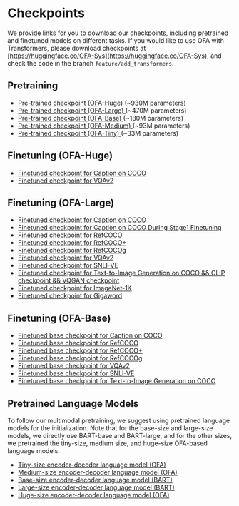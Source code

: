 # Checkpoints

We provide links for you to download our checkpoints, including pretrained and finetuned models on different tasks. If you would like to use OFA with Transformers, please download checkpoints at [https://huggingface.co/OFA-Sys](https://huggingface.co/OFA-Sys), and check the code in the branch `feature/add_transformers`. 

## Pretraining
* <a href="https://ofa-beijing.oss-cn-beijing.aliyuncs.com/checkpoints/ofa_huge.pt"> Pre-trained checkpoint (OFA-Huge) </a> (~930M parameters)
* <a href="https://ofa-beijing.oss-cn-beijing.aliyuncs.com/checkpoints/ofa_large.pt"> Pre-trained checkpoint (OFA-Large) </a> (~470M parameters)
* <a href="https://ofa-beijing.oss-cn-beijing.aliyuncs.com/checkpoints/ofa_base.pt"> Pre-trained checkpoint (OFA-Base) </a> (~180M parameters)
* <a href="https://ofa-beijing.oss-cn-beijing.aliyuncs.com/checkpoints/ofa_medium.pt"> Pre-trained checkpoint (OFA-Medium) </a> (~93M parameters)
* <a href="https://ofa-beijing.oss-cn-beijing.aliyuncs.com/checkpoints/ofa_tiny.pt"> Pre-trained checkpoint (OFA-Tiny) </a> (~33M parameters)

## Finetuning (OFA-Huge)
* <a href="https://ofa-beijing.oss-cn-beijing.aliyuncs.com/checkpoints/caption_huge_best.pt"> Finetuned checkpoint for Caption on COCO </a>
* <a href="https://ofa-beijing.oss-cn-beijing.aliyuncs.com/checkpoints/vqa_huge_best.pt"> Finetuned checkpoint for VQAv2 </a>

## Finetuning (OFA-Large)

* <a href="https://ofa-beijing.oss-cn-beijing.aliyuncs.com/checkpoints/caption_large_best_clean.pt"> Finetuned checkpoint for Caption on COCO </a>
* <a href="https://ofa-beijing.oss-cn-beijing.aliyuncs.com/checkpoints/caption_stage1_best.pt"> Finetuned checkpoint for Caption on COCO During Stage1 Finetuning </a>
* <a href="https://ofa-beijing.oss-cn-beijing.aliyuncs.com/checkpoints/refcoco_large_best.pt"> Finetuned checkpoint for RefCOCO </a>
* <a href="https://ofa-beijing.oss-cn-beijing.aliyuncs.com/checkpoints/refcocoplus_large_best.pt"> Finetuned checkpoint for RefCOCO+ </a>
* <a href="https://ofa-beijing.oss-cn-beijing.aliyuncs.com/checkpoints/refcocog_large_best.pt"> Finetuned checkpoint for RefCOCOg </a>
* <a href="https://ofa-beijing.oss-cn-beijing.aliyuncs.com/checkpoints/vqa_large_best.pt"> Finetuned checkpoint for VQAv2 </a>
* <a href="https://ofa-beijing.oss-cn-beijing.aliyuncs.com/checkpoints/snli_ve_large_best.pt"> Finetuned checkpoint for SNLI-VE </a>
* <a href="https://ofa-beijing.oss-cn-beijing.aliyuncs.com/checkpoints/image_gen_large_best.zip"> Finetuned checkpoint for Text-to-Image Generation on COCO && CLIP checkpoint && VQGAN checkpoint </a>
* <a href="https://ofa-beijing.oss-cn-beijing.aliyuncs.com/checkpoints/imagenet_1k_large_best.pt"> Finetuned checkpoint for ImageNet-1K </a>
* <a href="https://ofa-beijing.oss-cn-beijing.aliyuncs.com/checkpoints/gigaword_large_best.pt"> Finetuned checkpoint for Gigaword </a>

## Finetuning (OFA-Base)
* <a href="https://ofa-beijing.oss-cn-beijing.aliyuncs.com/checkpoints/caption_base_best.pt"> Finetuned base checkpoint for Caption on COCO </a>
* <a href="https://ofa-beijing.oss-cn-beijing.aliyuncs.com/checkpoints/refcoco_base_best.pt"> Finetuned base checkpoint for RefCOCO </a>
* <a href="https://ofa-beijing.oss-cn-beijing.aliyuncs.com/checkpoints/refcocoplus_base_best.pt"> Finetuned base checkpoint for RefCOCO+ </a>
* <a href="https://ofa-beijing.oss-cn-beijing.aliyuncs.com/checkpoints/refcocog_base_best.pt"> Finetuned base checkpoint for RefCOCOg </a>
* <a href="https://ofa-beijing.oss-cn-beijing.aliyuncs.com/checkpoints/vqa_base_best.pt"> Finetuned base checkpoint for VQAv2 </a>
* <a href="https://ofa-beijing.oss-cn-beijing.aliyuncs.com/checkpoints/snli_ve_base_best.pt"> Finetuned base checkpoint for SNLI-VE </a>
* <a href="https://ofa-beijing.oss-cn-beijing.aliyuncs.com/checkpoints/image_gen_base_best.pt"> Finetuned base checkpoint for Text-to-Image Generation on COCO  </a>

## Pretrained Language Models
To follow our multimodal pretraining, we suggest using pretrained language models for the initialization. Note that for the base-size and large-size models, we directly use BART-base and BART-large, and for the other sizes, we pretrained the tiny-size, medium size, and huge-size OFA-based language models. 
* <a href="https://ofa-beijing.oss-cn-beijing.aliyuncs.com/checkpoints/ofa_tiny_plaintext.pt"> Tiny-size encoder-decoder language model (OFA) </a>
* <a href="https://ofa-beijing.oss-cn-beijing.aliyuncs.com/checkpoints/ofa_medium_plaintext.pt"> Medium-size encoder-decoder language model (OFA) </a>
* <a href="https://ofa-beijing.oss-cn-beijing.aliyuncs.com/checkpoints/bart_base.pt"> Base-size encoder-decoder language model (BART) </a>
* <a href="https://ofa-beijing.oss-cn-beijing.aliyuncs.com/checkpoints/bart_large.pt"> Large-size encoder-decoder language model (BART) </a>
* <a href="https://ofa-beijing.oss-cn-beijing.aliyuncs.com/checkpoints/ofa_huge_plaintext.pt"> Huge-size encoder-decoder language model (OFA) </a>
